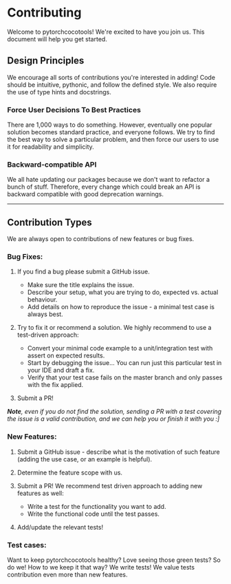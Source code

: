 # Contributing

Welcome to pytorchcocotools! We're excited to have you join us. This document will help you get started.

## Design Principles

We encourage all sorts of contributions you're interested in adding!
Code should be intuitive, pythonic, and follow the defined style.
We also require the use of type hints and docstrings.

### Force User Decisions To Best Practices

There are 1,000 ways to do something.
However, eventually one popular solution becomes standard practice, and everyone follows.
We try to find the best way to solve a particular problem, and then force our users to use it for readability and simplicity.

### Backward-compatible API

We all hate updating our packages because we don't want to refactor a bunch of stuff.
Therefore, every change which could break an API is backward compatible with good deprecation warnings.


---

## Contribution Types

We are always open to contributions of new features or bug fixes.

### Bug Fixes:

1. If you find a bug please submit a GitHub issue.

    - Make sure the title explains the issue.
    - Describe your setup, what you are trying to do, expected vs. actual behaviour.
    - Add details on how to reproduce the issue - a minimal test case is always best.

2. Try to fix it or recommend a solution. We highly recommend to use a test-driven approach:

    - Convert your minimal code example to a unit/integration test with assert on expected results.
    - Start by debugging the issue... You can run just this particular test in your IDE and draft a fix.
    - Verify that your test case fails on the master branch and only passes with the fix applied.

3. Submit a PR!

_**Note**, even if you do not find the solution, sending a PR with a test covering the issue is a valid contribution, and we can help you or finish it with you :\]_

### New Features:

1. Submit a GitHub issue - describe what is the motivation of such feature (adding the use case, or an example is helpful).

2. Determine the feature scope with us.

3. Submit a PR! We recommend test driven approach to adding new features as well:

   - Write a test for the functionality you want to add.
   - Write the functional code until the test passes.

4. Add/update the relevant tests!

### Test cases:

Want to keep pytorchcocotools healthy?
Love seeing those green tests? So do we!
How to we keep it that way?
We write tests!
We value tests contribution even more than new features.
